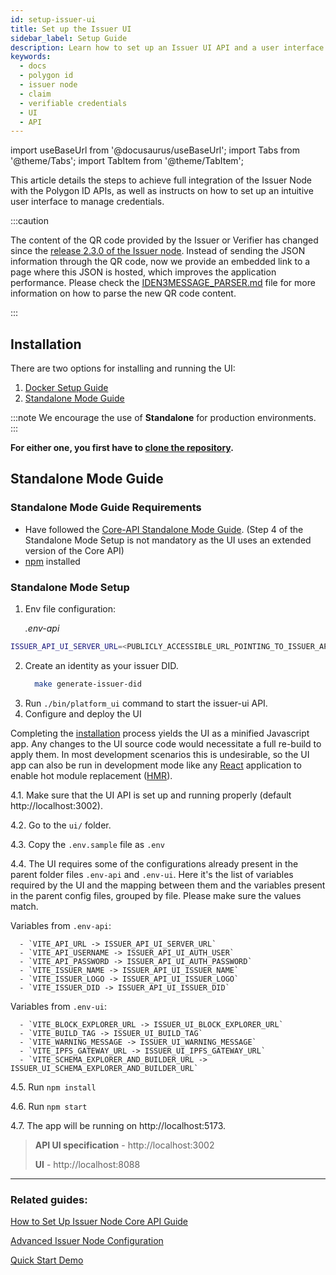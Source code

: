 ```yaml
---
id: setup-issuer-ui
title: Set up the Issuer UI
sidebar_label: Setup Guide
description: Learn how to set up an Issuer UI API and a user interface.
keywords:
  - docs
  - polygon id
  - issuer node
  - claim
  - verifiable credentials
  - UI
  - API
---
```


import useBaseUrl from '@docusaurus/useBaseUrl';
import Tabs from '@theme/Tabs';
import TabItem from '@theme/TabItem';

This article details the steps to achieve full integration of the Issuer Node with the Polygon ID APIs, as well as instructs on how to set up an intuitive user interface to manage credentials.

:::caution

The content of the QR code provided by the Issuer or Verifier has changed since the <ins>[release 2.3.0 of the Issuer node](https://github.com/0xPolygonID/issuer-node/releases/tag/v2.3.0)</ins>. Instead of sending the JSON information through the QR code, now we provide an embedded link to a page where this JSON is hosted, which improves the application performance. Please check the <ins>[IDEN3MESSAGE_PARSER.md](https://github.com/0xPolygonID/polygonid-flutter-sdk/blob/main/IDEN3MESSAGE_PARSER.md)</ins> file for more information on how to parse the new QR code content.

:::

## Installation

There are two options for installing and running the UI:

1. [Docker Setup Guide](https://github.com/0xPolygonID/issuer-node)
2. [Standalone Mode Guide](#standalone-mode-guide)

:::note
We encourage the use of **Standalone** for production environments.
:::

**For either one, you first have to [clone the repository](https://github.com/0xPolygonID/issuer-node).**

## Standalone Mode Guide

### Standalone Mode Guide Requirements

- Have followed the [Core-API Standalone Mode Guide](setup-issuer-core.md#standalone-mode-guide). (Step 4 of the Standalone Mode Setup is not mandatory as the UI uses an extended version of the Core API)
- [npm](https://www.npmjs.com/) installed

### Standalone Mode Setup

1. Env file configuration:

   _.env-api_

```bash
ISSUER_API_UI_SERVER_URL=<PUBLICLY_ACCESSIBLE_URL_POINTING_TO_ISSUER_API_UI_SERVER_PORT>
```

2. Create an identity as your issuer DID.
   ```bash
     make generate-issuer-did
   ```
3. Run `./bin/platform_ui` command to start the issuer-ui API.
4. Configure and deploy the UI

Completing the [installation](#installation) process yields the UI as a minified Javascript app. Any changes to the UI source code would necessitate a full re-build to apply them. In most development scenarios this is undesirable, so the UI app can also be run in development mode like any [React](https://react.dev/) application to enable hot module replacement ([HMR](https://webpack.js.org/guides/hot-module-replacement/)).

4.1. Make sure that the UI API is set up and running properly (default http://localhost:3002).

4.2. Go to the `ui/` folder.

4.3. Copy the `.env.sample` file as `.env`

4.4. The UI requires some of the configurations already present in the parent folder files `.env-api` and `.env-ui`. Here it's the list of variables required by the UI and the mapping between them and the variables present in the parent config files, grouped by file. Please make sure the values match.

Variables from `.env-api`:

      - `VITE_API_URL -> ISSUER_API_UI_SERVER_URL`
      - `VITE_API_USERNAME -> ISSUER_API_UI_AUTH_USER`
      - `VITE_API_PASSWORD -> ISSUER_API_UI_AUTH_PASSWORD`
      - `VITE_ISSUER_NAME -> ISSUER_API_UI_ISSUER_NAME`
      - `VITE_ISSUER_LOGO -> ISSUER_API_UI_ISSUER_LOGO`
      - `VITE_ISSUER_DID -> ISSUER_API_UI_ISSUER_DID`

Variables from `.env-ui`:

      - `VITE_BLOCK_EXPLORER_URL -> ISSUER_UI_BLOCK_EXPLORER_URL`
      - `VITE_BUILD_TAG -> ISSUER_UI_BUILD_TAG`
      - `VITE_WARNING_MESSAGE -> ISSUER_UI_WARNING_MESSAGE`
      - `VITE_IPFS_GATEWAY_URL -> ISSUER_UI_IPFS_GATEWAY_URL`
      - `VITE_SCHEMA_EXPLORER_AND_BUILDER_URL -> ISSUER_UI_SCHEMA_EXPLORER_AND_BUILDER_URL`

4.5. Run `npm install`

4.6. Run `npm start`

4.7. The app will be running on http://localhost:5173.

> **API UI specification** - http://localhost:3002
>
> **UI** - http://localhost:8088

---

### Related guides:

[How to Set Up Issuer Node Core API Guide](setup-issuer-core.md)

[Advanced Issuer Node Configuration](issuer-configuration.md)

[Quick Start Demo](../quick-start-demo.md)
